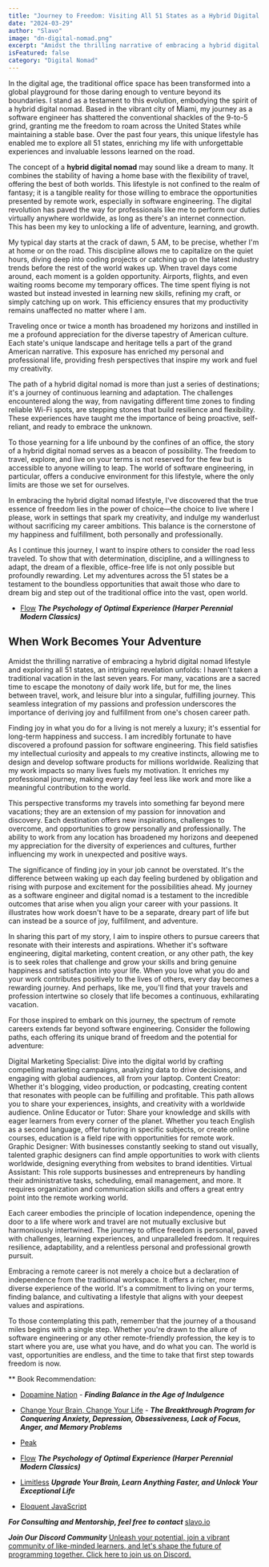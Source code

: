 ```yaml
---
title: "Journey to Freedom: Visiting All 51 States as a Hybrid Digital Nomad Software Engineer"
date: "2024-03-29"
author: "Slavo"
image: "dn-digital-nomad.png"
excerpt: "Amidst the thrilling narrative of embracing a hybrid digital nomad lifestyle and exploring all 51 states, an intriguing revelation unfolds..."
isFeatured: false
category: "Digital Nomad"
---
```


In the digital age, the traditional office space has been transformed into a global playground for those daring enough to venture beyond its boundaries. I stand as a testament to this evolution, embodying the spirit of a hybrid digital nomad. Based in the vibrant city of Miami, my journey as a software engineer has shattered the conventional shackles of the 9-to-5 grind, granting me the freedom to roam across the United States while maintaining a stable base. Over the past four years, this unique lifestyle has enabled me to explore all 51 states, enriching my life with unforgettable experiences and invaluable lessons learned on the road.

The concept of a **hybrid digital nomad** may sound like a dream to many. It combines the stability of having a home base with the flexibility of travel, offering the best of both worlds. This lifestyle is not confined to the realm of fantasy; it is a tangible reality for those willing to embrace the opportunities presented by remote work, especially in software engineering. The digital revolution has paved the way for professionals like me to perform our duties virtually anywhere worldwide, as long as there's an internet connection. This has been my key to unlocking a life of adventure, learning, and growth.

My typical day starts at the crack of dawn, 5 AM, to be precise, whether I'm at home or on the road. This discipline allows me to capitalize on the quiet hours, diving deep into coding projects or catching up on the latest industry trends before the rest of the world wakes up. When travel days come around, each moment is a golden opportunity. Airports, flights, and even waiting rooms become my temporary offices. The time spent flying is not wasted but instead invested in learning new skills, refining my craft, or simply catching up on work. This efficiency ensures that my productivity remains unaffected no matter where I am.

Traveling once or twice a month has broadened my horizons and instilled in me a profound appreciation for the diverse tapestry of American culture. Each state's unique landscape and heritage tells a part of the grand American narrative. This exposure has enriched my personal and professional life, providing fresh perspectives that inspire my work and fuel my creativity.

The path of a hybrid digital nomad is more than just a series of destinations; it's a journey of continuous learning and adaptation. The challenges encountered along the way, from navigating different time zones to finding reliable Wi-Fi spots, are stepping stones that build resilience and flexibility. These experiences have taught me the importance of being proactive, self-reliant, and ready to embrace the unknown.

To those yearning for a life unbound by the confines of an office, the story of a hybrid digital nomad serves as a beacon of possibility. The freedom to travel, explore, and live on your terms is not reserved for the few but is accessible to anyone willing to leap. The world of software engineering, in particular, offers a conducive environment for this lifestyle, where the only limits are those we set for ourselves.

In embracing the hybrid digital nomad lifestyle, I've discovered that the true essence of freedom lies in the power of choice—the choice to live where I please, work in settings that spark my creativity, and indulge my wanderlust without sacrificing my career ambitions. This balance is the cornerstone of my happiness and fulfillment, both personally and professionally.

As I continue this journey, I want to inspire others to consider the road less traveled. To show that with determination, discipline, and a willingness to adapt, the dream of a flexible, office-free life is not only possible but profoundly rewarding. Let my adventures across the 51 states be a testament to the boundless opportunities that await those who dare to dream big and step out of the traditional office into the vast, open world.

- [Flow](https://amzn.to/3QKIShl) **_The Psychology of Optimal Experience (Harper Perennial Modern Classics)_**

## When Work Becomes Your Adventure

Amidst the thrilling narrative of embracing a hybrid digital nomad lifestyle and exploring all 51 states, an intriguing revelation unfolds: I haven't taken a traditional vacation in the last seven years. For many, vacations are a sacred time to escape the monotony of daily work life, but for me, the lines between travel, work, and leisure blur into a singular, fulfilling journey. This seamless integration of my passions and profession underscores the importance of deriving joy and fulfillment from one's chosen career path.

Finding joy in what you do for a living is not merely a luxury; it's essential for long-term happiness and success. I am incredibly fortunate to have discovered a profound passion for software engineering. This field satisfies my intellectual curiosity and appeals to my creative instincts, allowing me to design and develop software products for millions worldwide. Realizing that my work impacts so many lives fuels my motivation. It enriches my professional journey, making every day feel less like work and more like a meaningful contribution to the world.

This perspective transforms my travels into something far beyond mere vacations; they are an extension of my passion for innovation and discovery. Each destination offers new inspirations, challenges to overcome, and opportunities to grow personally and professionally. The ability to work from any location has broadened my horizons and deepened my appreciation for the diversity of experiences and cultures, further influencing my work in unexpected and positive ways.

The significance of finding joy in your job cannot be overstated. It's the difference between waking up each day feeling burdened by obligation and rising with purpose and excitement for the possibilities ahead. My journey as a software engineer and digital nomad is a testament to the incredible outcomes that arise when you align your career with your passions. It illustrates how work doesn't have to be a separate, dreary part of life but can instead be a source of joy, fulfillment, and adventure.

In sharing this part of my story, I aim to inspire others to pursue careers that resonate with their interests and aspirations. Whether it's software engineering, digital marketing, content creation, or any other path, the key is to seek roles that challenge and grow your skills and bring genuine happiness and satisfaction into your life. When you love what you do and your work contributes positively to the lives of others, every day becomes a rewarding journey. And perhaps, like me, you'll find that your travels and profession intertwine so closely that life becomes a continuous, exhilarating vacation.

For those inspired to embark on this journey, the spectrum of remote careers extends far beyond software engineering. Consider the following paths, each offering its unique brand of freedom and the potential for adventure:

Digital Marketing Specialist: Dive into the digital world by crafting compelling marketing campaigns, analyzing data to drive decisions, and engaging with global audiences, all from your laptop.
Content Creator: Whether it's blogging, video production, or podcasting, creating content that resonates with people can be fulfilling and profitable. This path allows you to share your experiences, insights, and creativity with a worldwide audience.
Online Educator or Tutor: Share your knowledge and skills with eager learners from every corner of the planet. Whether you teach English as a second language, offer tutoring in specific subjects, or create online courses, education is a field ripe with opportunities for remote work.
Graphic Designer: With businesses constantly seeking to stand out visually, talented graphic designers can find ample opportunities to work with clients worldwide, designing everything from websites to brand identities.
Virtual Assistant: This role supports businesses and entrepreneurs by handling their administrative tasks, scheduling, email management, and more. It requires organization and communication skills and offers a great entry point into the remote working world.

Each career embodies the principle of location independence, opening the door to a life where work and travel are not mutually exclusive but harmoniously intertwined. The journey to office freedom is personal, paved with challenges, learning experiences, and unparalleled freedom. It requires resilience, adaptability, and a relentless personal and professional growth pursuit.

Embracing a remote career is not merely a choice but a declaration of independence from the traditional workspace. It offers a richer, more diverse experience of the world. It's a commitment to living on your terms, finding balance, and cultivating a lifestyle that aligns with your deepest values and aspirations.

To those contemplating this path, remember that the journey of a thousand miles begins with a single step. Whether you're drawn to the allure of software engineering or any other remote-friendly profession, the key is to start where you are, use what you have, and do what you can. The world is vast, opportunities are endless, and the time to take that first step towards freedom is now.

\*\* Book Recommendation:

- [Dopamine Nation](https://amzn.to/3JM0AhF) - **_Finding Balance in the Age of Indulgence_**

- [Change Your Brain, Change Your Life](https://amzn.to/44rO5ja) - **_The Breakthrough Program for Conquering Anxiety, Depression, Obsessiveness, Lack of Focus, Anger, and Memory Problems_**

- [Peak](https://amzn.to/45rcTJv)

- [Flow](https://amzn.to/3QKIShl) **_The Psychology of Optimal Experience (Harper Perennial Modern Classics)_**

- [Limitless](https://amzn.to/44q7u3U) **_Upgrade Your Brain, Learn Anything Faster, and Unlock Your Exceptional Life_**

- [Eloquent JavaScript](https://amzn.to/44UeeZ6)

**_For Consulting and Mentorship, feel free to contact_** [slavo.io](/contact)

**_Join Our Discord Community_** [Unleash your potential, join a vibrant community of like-minded learners, and let's shape the future of programming together. Click here to join us on Discord.](https://discord.gg/A75tvDvZ)
